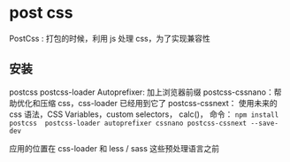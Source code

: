 # post css
PostCss : 打包的时候，利用 js 处理 css，为了实现兼容性

## 安装
postcss
postcss-loader
Autoprefixer: 加上浏览器前缀
postcss-cssnano：帮助优化和压缩 css，css-loader 已经用到它了
postcss-cssnext： 使用未来的 css 语法，CSS Variables，custom selectors， calc()，
命令： `npm install postcss  postcss-loader autoprefixer cssnano postcss-cssnext --save-dev`

应用的位置在 css-loader 和 less / sass 这些预处理语言之前


